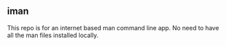 ## iman

This repo is for an internet based man command line app. No need to have all the man files installed locally.
